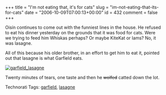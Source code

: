 +++
title = "I'm not eating that, it's for cats"
slug = "im-not-eating-that-its-for-cats"
date = "2006-10-09T07:00:13+00:00"
id = 432
comment = false
+++

Oisín continues to come out with the funniest lines in the house. He refused to eat his dinner yesterday on the grounds that it was food for cats. Were we trying to feed him Whiskas perhaps? Or maybe KiteKat or Iams? No, it was lasagne.

All of this because his older brother, in an effort to get him to eat it, pointed out that lasagne is what Garfield eats.

[![garfield_lasagne](/images/flickr/2024_download/264740448_4a3b2c5fce_c.jpg)](http://www.flickr.com/photos/bandon1/264740448/ "Photo Sharing")

Twenty minutes of tears, one taste and then he <strike>wolfed</strike> catted down the lot.

<span class="technoratitag">Technorati Tags: [garfield](http://www.technorati.com/tags/garfield), [lasagne](http://www.technorati.com/tags/lasagne)</span>
